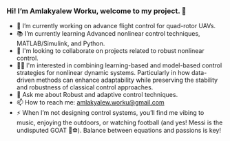 ### Hi! I’m Amlakyalew Worku, welcome to my project. 👋

- 🔭 I’m currently working on advance flight control for quad-rotor UAVs.  
- 📚 I’m currently learning Advanced nonlinear control techniques, MATLAB/Simulink, and Python.
- 🤝 I'm looking to collaborate on projects related to robust nonlinear control.
- 🙋‍♂️ I'm interested in combining learning-based and model-based control strategies for nonlinear dynamic systems. Particularly in how data-driven methods can enhance adaptability while preserving the stability and robustness of classical control approaches.
- 💬 Ask me about Robust and adaptive control techniques.
- 📫 How to reach me: amlakyalew.worku@gmail.com
- ⚡ When I’m not designing control systems, you’ll find me vibing to music, enjoying the outdoors, or watching football (and yes! Messi is the undisputed GOAT 🐐⚽). Balance between equations and passions is key!
<!--
**Amlakyalew007/Amlakyalew007** is a ✨ _special_ ✨ repository because its `README.md` (this file) appears on your GitHub profile.
-->
